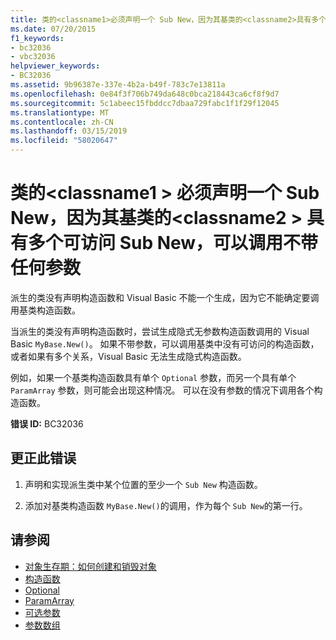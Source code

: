 ```yaml
---
title: 类的<classname1>必须声明一个 Sub New，因为其基类的<classname2>具有多个可访问 Sub New，可以调用不带任何参数
ms.date: 07/20/2015
f1_keywords:
- bc32036
- vbc32036
helpviewer_keywords:
- BC32036
ms.assetid: 9b96387e-337e-4b2a-b49f-783c7e13811a
ms.openlocfilehash: 0e84f3f706b749da648c0bca218443ca6cf8f9d7
ms.sourcegitcommit: 5c1abeec15fbddcc7dbaa729fabc1f1f29f12045
ms.translationtype: MT
ms.contentlocale: zh-CN
ms.lasthandoff: 03/15/2019
ms.locfileid: "58020647"
---
```

# <a name="class-classname1-must-declare-a-sub-new-because-its-base-class-classname2-has-more-than-one-accessible-sub-new-that-can-be-called-with-no-arguments"></a>类的\<classname1 > 必须声明一个 Sub New，因为其基类的\<classname2 > 具有多个可访问 Sub New，可以调用不带任何参数
派生的类没有声明构造函数和 Visual Basic 不能一个生成，因为它不能确定要调用基类构造函数。  
  
 当派生的类没有声明构造函数时，尝试生成隐式无参数构造函数调用的 Visual Basic `MyBase.New()`。 如果不带参数，可以调用基类中没有可访问的构造函数，或者如果有多个关系，Visual Basic 无法生成隐式构造函数。  
  
 例如，如果一个基类构造函数具有单个 `Optional` 参数，而另一个具有单个 `ParamArray` 参数，则可能会出现这种情况。 可以在没有参数的情况下调用各个构造函数。  
  
 **错误 ID:** BC32036  
  
## <a name="to-correct-this-error"></a>更正此错误  
  
1.  声明和实现派生类中某个位置的至少一个 `Sub New` 构造函数。  
  
2.  添加对基类构造函数 `MyBase.New()`的调用，作为每个 `Sub New`的第一行。  
  
## <a name="see-also"></a>请参阅

- [对象生存期：如何创建和销毁对象](../../visual-basic/programming-guide/language-features/objects-and-classes/object-lifetime-how-objects-are-created-and-destroyed.md)
- [构造函数](~/docs/visual-basic/programming-guide/concepts/object-oriented-programming.md#constructors)
- [Optional](../../visual-basic/language-reference/modifiers/optional.md)
- [ParamArray](../../visual-basic/language-reference/modifiers/paramarray.md)
- [可选参数](../../visual-basic/programming-guide/language-features/procedures/optional-parameters.md)
- [参数数组](../../visual-basic/programming-guide/language-features/procedures/parameter-arrays.md)
